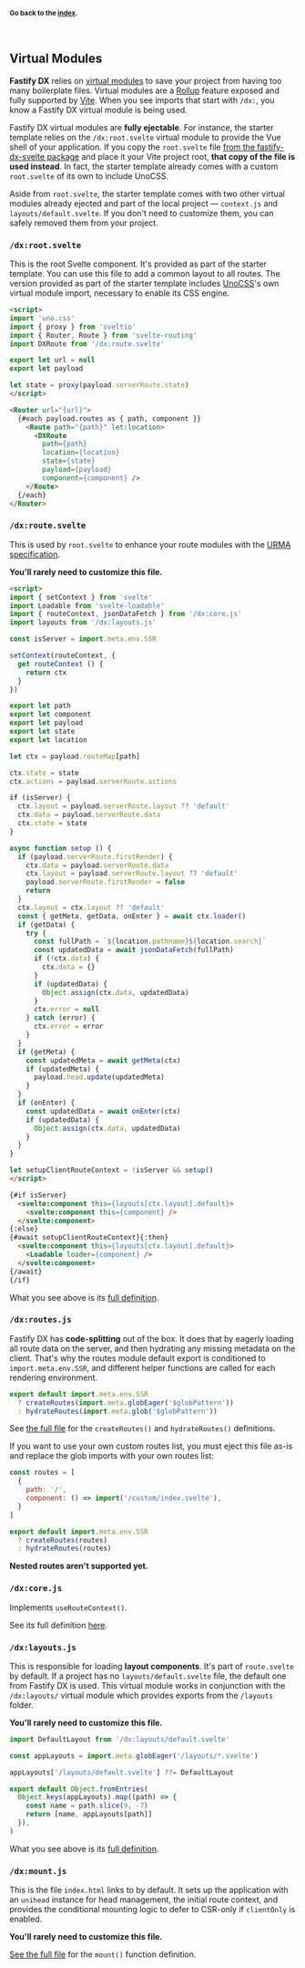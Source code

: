 
<sub>**Go back to the [index](https://github.com/fastify/fastify-dx/blob/main/packages/fastify-dx-svelte/README.md).**</sub>

<br>

## Virtual Modules

**Fastify DX** relies on [virtual modules](https://github.com/rollup/plugins/tree/master/packages/virtual) to save your project from having too many boilerplate files. Virtual modules are a [Rollup](https://rollupjs.org/guide/en/) feature exposed and fully supported by [Vite](https://vitejs.dev/). When you see imports that start with `/dx:`, you know a Fastify DX virtual module is being used.

Fastify DX virtual modules are **fully ejectable**. For instance, the starter template relies on the `/dx:root.svelte` virtual module to provide the Vue shell of your application. If you copy the `root.svelte` file [from the fastify-dx-svelte package](https://github.com/fastify/fastify-dx/blob/main/packages/fastify-dx-svelte/virtual/root.svelte) and place it your Vite project root, **that copy of the file is used instead**. In fact, the starter template already comes with a custom `root.svelte` of its own to include UnoCSS.

Aside from `root.svelte`, the starter template comes with two other virtual modules already ejected and part of the local project — `context.js` and `layouts/default.svelte`. If you don't need to customize them, you can safely removed them from your project.

### `/dx:root.svelte`

This is the root Svelte component. It's provided as part of the starter template. You can use this file to add a common layout to all routes. The version provided as part of the starter template includes [UnoCSS](https://github.com/unocss/unocss)'s own virtual module import, necessary to enable its CSS engine.

```html
<script>
import 'uno.css'
import { proxy } from 'sveltio'
import { Router, Route } from 'svelte-routing'
import DXRoute from '/dx:route.svelte'

export let url = null
export let payload

let state = proxy(payload.serverRoute.state)
</script>

<Router url="{url}">
  {#each payload.routes as { path, component }}
    <Route path="{path}" let:location>
      <DXRoute 
        path={path}
        location={location}
        state={state}
        payload={payload}
        component={component} />
    </Route>
  {/each}
</Router>
```

### `/dx:route.svelte`

This is used by `root.svelte` to enhance your route modules with the [URMA specification](https://github.com/fastify/fastify-dx/blob/main/URMA.md).

<b>You'll rarely need to customize this file.</b>

```html
<script>
import { setContext } from 'svelte'
import Loadable from 'svelte-loadable'
import { routeContext, jsonDataFetch } from '/dx:core.js'
import layouts from '/dx:layouts.js'

const isServer = import.meta.env.SSR

setContext(routeContext, {
  get routeContext () {
    return ctx
  }
})

export let path
export let component
export let payload
export let state
export let location

let ctx = payload.routeMap[path]

ctx.state = state
ctx.actions = payload.serverRoute.actions  

if (isServer) {
  ctx.layout = payload.serverRoute.layout ?? 'default'
  ctx.data = payload.serverRoute.data
  ctx.state = state
}

async function setup () {
  if (payload.serverRoute.firstRender) {
    ctx.data = payload.serverRoute.data
    ctx.layout = payload.serverRoute.layout ?? 'default'
    payload.serverRoute.firstRender = false
    return
  }
  ctx.layout = ctx.layout ?? 'default'
  const { getMeta, getData, onEnter } = await ctx.loader()
  if (getData) {
    try {
      const fullPath = `${location.pathname}${location.search}`
      const updatedData = await jsonDataFetch(fullPath)
      if (!ctx.data) {
        ctx.data = {}
      }
      if (updatedData) {
        Object.assign(ctx.data, updatedData)
      }
      ctx.error = null
    } catch (error) {
      ctx.error = error
    }
  }
  if (getMeta) {
    const updatedMeta = await getMeta(ctx)
    if (updatedMeta) {
      payload.head.update(updatedMeta)
    }
  }
  if (onEnter) {
    const updatedData = await onEnter(ctx)
    if (updatedData) {
      Object.assign(ctx.data, updatedData)
    }
  }
}

let setupClientRouteContext = !isServer && setup()
</script>

{#if isServer}
  <svelte:component this={layouts[ctx.layout].default}>
    <svelte:component this={component} />
  </svelte:component>
{:else}
{#await setupClientRouteContext}{:then}
  <svelte:component this={layouts[ctx.layout].default}>
    <Loadable loader={component} />
  </svelte:component>
{/await}
{/if}
```

What you see above is its [full definition](https://github.com/fastify/fastify-dx/blob/main/packages/fastify-dx-svelte/virtual/route.svelte).


### `/dx:routes.js`

Fastify DX has **code-splitting** out of the box. It does that by eagerly loading all route data on the server, and then hydrating any missing metadata on the client. That's why the routes module default export is conditioned to `import.meta.env.SSR`, and different helper functions are called for each rendering environment.

```js
export default import.meta.env.SSR
  ? createRoutes(import.meta.globEager('$globPattern'))
  : hydrateRoutes(import.meta.glob('$globPattern'))
```

See [the full file](https://github.com/fastify/fastify-dx/blob/main/packages/fastify-dx-svelte/virtual/routes.js) for the `createRoutes()` and `hydrateRoutes()` definitions. 

If you want to use your own custom routes list, you must eject this file as-is and replace the glob imports with your own routes list:

```js
const routes = [
  { 
    path: '/', 
    component: () => import('/custom/index.svelte'),
  }
]

export default import.meta.env.SSR
  ? createRoutes(routes)
  : hydrateRoutes(routes)
````

**Nested routes aren't supported yet.**


### `/dx:core.js`

Implements `useRouteContext()`.

See its full definition [here](https://github.com/fastify/fastify-dx/blob/main/packages/fastify-dx-svelte/virtual/core.js).

### `/dx:layouts.js`

This is responsible for loading **layout components**. It's part of `route.svelte` by default. If a project has no `layouts/default.svelte` file, the default one from Fastify DX is used. This virtual module works in conjunction with the `/dx:layouts/` virtual module which provides exports from the `/layouts` folder.

<b>You'll rarely need to customize this file.</b>

```js
import DefaultLayout from '/dx:layouts/default.svelte'

const appLayouts = import.meta.globEager('/layouts/*.svelte')

appLayouts['/layouts/default.svelte'] ??= DefaultLayout

export default Object.fromEntries(
  Object.keys(appLayouts).map((path) => {
    const name = path.slice(9, -7)
    return [name, appLayouts[path]]
  }),
)

```

What you see above is its [full definition](https://github.com/fastify/fastify-dx/blob/main/packages/fastify-dx-svelte/virtual/layouts.js).

### `/dx:mount.js`

This is the file `index.html` links to by default. It sets up the application with an `unihead` instance for head management, the initial route context, and provides the conditional mounting logic to defer to CSR-only if `clientOnly` is enabled.

<b>You'll rarely need to customize this file.</b>

[See the full file](https://github.com/fastify/fastify-dx/blob/main/packages/fastify-dx-svelte/virtual/mount.js) for the `mount()` function definition.
